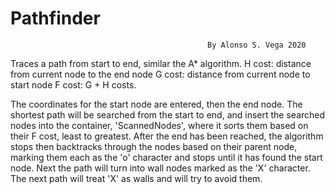 # Pathfinder
                                                By Alonso S. Vega 2020
                                                
Traces a path from start to end, similar the A* algorithm.
  H cost: distance from current node to the end node
  G cost: distance from current node to start node
  F cost: G + H costs.

The coordinates for the start node are entered, then the end node. The shortest path will be searched from the start to end, and insert the searched nodes into the container, 'ScannedNodes', where it sorts them based on their F cost, least to greatest. After the end has been reached, the algorithm stops then backtracks through the nodes based on their parent node, marking them each as the 'o' character and stops until it has found the start node.
Next the path will turn into wall nodes marked as the 'X' character. The next path will treat 'X' as walls and will try to avoid them.
